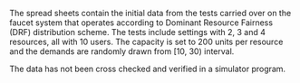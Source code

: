 The spread sheets contain the initial data from the tests carried over on the faucet system that operates according to Dominant Resource Fairness (DRF) distribution scheme. The tests include settings with 2, 3 and 4 resources, all with 10 users. The capacity is set to 200 units per resource and the demands are randomly drawn from [10, 30) interval.

The data has not been cross checked and verified in a simulator program.
